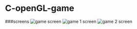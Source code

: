 # C-openGL-game
###screens
![game screen](./GAME.PNG)
![game 1 screen](./GAME2.PNG)
![game 2 screen](./GAME3.PNG)

